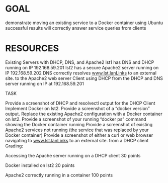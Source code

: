# GOAL
demonstrate moving an existing service to a Docker container using Ubuntu
successful results will correctly answer service queries from clients
 
# RESOURCES
Existing Servers with DHCP, DNS, and Apache2 
lst1 has DNS and DHCP running on IP 192.168.59.201
lst2 has a secure Apache2 server running on IP 192.168.59.202
DNS correctly resolves www.lst.lanLinks to an external site. to the Apache2 web server
Client using DHCP from the DHCP and DNS server running on IP at 192.168.59.201
 

TASK

 

Provide a screenshot of DHCP and resolvectl output for the DHCP Client
Implement Docker on lst2. Provide a screenshot of a “docker version” output.
Replace the existing Apache2 configuration with a Docker container on lst2. Provide a screenshot of your running “docker ps” command showing the Docker container running
Provide a screenshot of existing Apache2 services not running (the service that was replaced by your Docker container)
Provide a screenshot of either a curl or web browser navigating to www.lst.lanLinks to an external site. from a DHCP client
Grading:

Accessing the Apache server running on a DHCP client 30 points

Docker installed on lst2              20 points

Apache2 correctly running in a container 100 points

 
